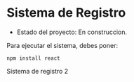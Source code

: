 <h1> Sistema de Registro</h1>


- Estado del proyecto: En construccion.

Para ejecutar el sistema, debes poner:

```npm install react```

Sistema de registro 2
